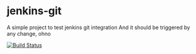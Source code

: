 # jenkins-git

A simple project to test jenkins git integration
And it should be triggered by any change, ohno

[![Build Status](http://localhost:8080/buildStatus/icon?job=git-ghost)](http://localhost:8080/job/git-ghost/)

